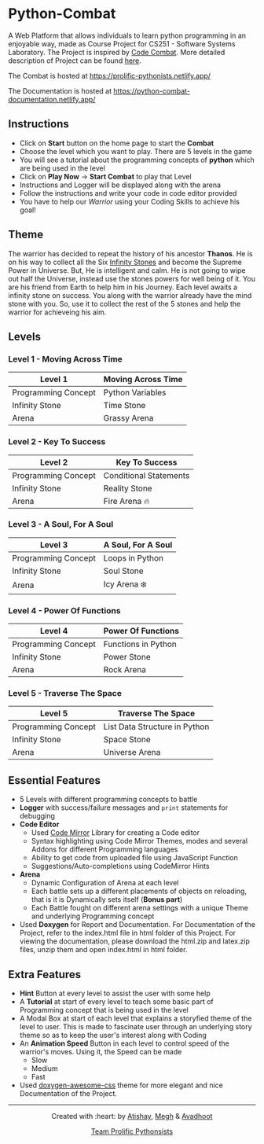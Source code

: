 # Python-Combat
A Web Platform that allows individuals to learn python programming in an enjoyable way, made as Course Project for CS251 - Software Systems Laboratory. The Project is inspired by [Code Combat](https://codecombat.com/play/dungeon). More detailed description of Project can be found [here](https://docs.google.com/document/d/e/2PACX-1vSx5huRGWfYWPCLd9tG8xWMgfQwq6fPA-G2t3hrG_t6BA4vLyQ9DQSUnBIiPoFhfZHcY4Sg8r98gL0U/pub).

The Combat is hosted at https://prolific-pythonists.netlify.app/

The Documentation is hosted at https://python-combat-documentation.netlify.app/
## Instructions
- Click on **Start** button on the home page to start the **Combat**
- Choose the level which you want to play. There are 5 levels in the game
- You will see a tutorial about the programming concepts of **python** which are being used in the level
- Click on **Play Now** -> **Start Combat** to play that Level
- Instructions and Logger will be displayed along with the arena
- Follow the instructions and write your code in code editor provided
- You have to help our *Warrior* using your Coding Skills to achieve his goal!
## Theme
The warrior has decided to repeat the history of his ancestor **Thanos**. He is on his way to collect all the Six [Infinity Stones](https://marvelcinematicuniverse.fandom.com/wiki/Infinity_Stones) and become the Supreme Power in Universe. But, He is intelligent and calm. He is not going to wipe out half the Universe, instead use the stones powers for well being of it. You are his friend from Earth to help him in his Journey. Each level awaits a infinity stone on success. You along with the warrior already have the mind stone with you. So, use it to collect the rest of the 5 stones and help the warrior for achieveing his aim.
## Levels
### Level 1 - Moving Across Time
|    Level 1    | Moving Across Time                        |
| ------------- | ------------- |
| Programming Concept      | Python Variables     |
| Infinity Stone           | Time Stone   |
| Arena  | Grassy Arena |

### Level 2 - Key To Success
|    Level 2   | Key To Success                       |
| ------------- | ------------- |
| Programming Concept      | Conditional Statements     |
| Infinity Stone           | Reality Stone   |
| Arena  | Fire Arena :fire: |
### Level 3 - A Soul, For A Soul
|    Level 3   | A Soul, For A Soul                       |
| ------------- | ------------- |
| Programming Concept      | Loops in Python     |
| Infinity Stone           | Soul Stone   |
| Arena  | Icy Arena :snowflake: |
### Level 4 - Power Of Functions
|    Level 4   | Power Of Functions                     |
| ------------- | ------------- |
| Programming Concept      | Functions in Python     |
| Infinity Stone           | Power Stone   |
| Arena  | Rock Arena |

### Level 5 - Traverse The Space
|    Level 5   | Traverse The Space                |
| ------------- | ------------- |
| Programming Concept      | List Data Structure in Python     |
| Infinity Stone           | Space Stone   |
| Arena  | Universe Arena |

## Essential Features 
- 5 Levels with different programming concepts to battle 
- **Logger** with success/failure messages and ``print`` statements for debugging
- **Code Editor**
  - Used [Code Mirror](https://codemirror.net/) Library for creating a Code editor
  - Syntax highlighting using Code Mirror Themes, modes and several Addons for different Programming languages
  - Ability to get code from uploaded file using JavaScript Function
  - Suggestions/Auto-completions using CodeMirror Hints 
- **Arena**
  - Dynamic Configuration of Arena at each level
  - Each battle sets up a different placements of objects on reloading, that is it is Dynamically sets itself (**Bonus part**)
  - Each Battle fought on different arena settings with a unique Theme and underlying Programming concept
- Used **Doxygen** for Report and Documentation. For Documentation of the Project, refer to the index.html file in html folder of this Project. For viewing the documentation, please download the html.zip and latex.zip files, unzip them and open index.html in html folder.
## Extra Features
- **Hint** Button at every level to assist the user with some help
- A **Tutorial** at start of every level to teach some basic part of Programming concept that is being used in the level
- A Modal Box at start of each level that explains a storyfied theme of the level to user. This is made to fascinate user through an underlying story theme so as to keep the user's interest along with Coding 
- An **Animation Speed** Button in each level to control speed of the warrior's moves. Using it, the Speed can be made
  - Slow
  - Medium
  - Fast
- Used [doxygen-awesome-css](https://github.com/jothepro/doxygen-awesome-css) theme for more elegant and nice Documentation of the Project.
***
<p align="center">Created with :heart: by <a href="http://www.cse.iitb.ac.in/~atishay">Atishay</a>, <a href="http://www.cse.iitb.ac.in/~meghgohil">Megh</a> & <a href="http://www.cse.iitb.ac.in/~avadhootjadhav"> Avadhoot</a></p>
<p align="center"><a href="https://prolific-pythonists.netlify.app/">Team Prolific Pythonsists</a></p>
